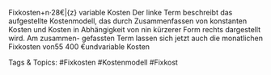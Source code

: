 Fixkosten+n·28€|{z}
variable Kosten
Der linke Term beschreibt das aufgestellte Kostenmodell, das durch Zusammenfassen von konstanten
Kosten und Kosten in Abhängigkeit von nin kürzerer Form rechts dargestellt wird. Am zusammen-
gefassten Term lassen sich jetzt auch die monatlichen Fixkosten von55 400 €undvariable Kosten

   Tags & Topics:
   #Fixkosten
   #Kostenmodell
   #Fixkost